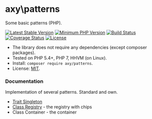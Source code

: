 # axy\patterns

Some basic patterns (PHP).

[![Latest Stable Version](https://img.shields.io/packagist/v/axy/patterns.svg?style=flat-square)](https://packagist.org/packages/axy/patterns)
[![Minimum PHP Version](https://img.shields.io/badge/php-%3E%3D%205.4-8892BF.svg?style=flat-square)](https://php.net/)
[![Build Status](https://img.shields.io/travis/axypro/patterns/master.svg?style=flat-square)](https://travis-ci.org/axypro/patterns)
[![Coverage Status](https://coveralls.io/repos/axypro/patterns/badge.svg?branch=master&service=github)](https://coveralls.io/github/axypro/patterns?branch=master)
[![License](https://poser.pugx.org/axy/patterns/license)](LICENSE)

* The library does not require any dependencies (except composer packages).
* Tested on PHP 5.4+, PHP 7, HHVM (on Linux).
* Install: `composer require axy/patterns`.
* License: [MIT](LICENSE).

### Documentation

Implementation of several patterns.
Standard and own.

* [Trait Singleton](Singleton.md)
* [Class Registry](Registry.md) - the registry with chips
* Class Container - the container
